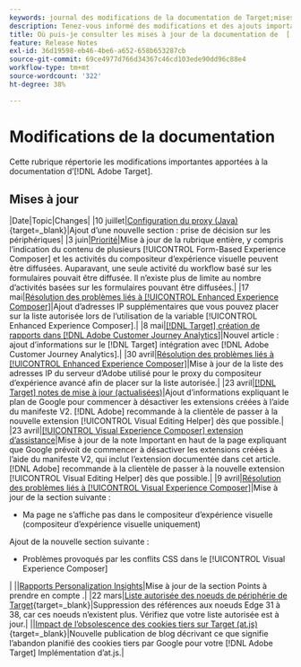 ```yaml
---
keywords: journal des modifications de la documentation de Target;mises à jour de la documentation;nouvelles rubriques;modifications;mises à jour;mise à jour
description: Tenez-vous informé des modifications et des ajouts importants apportés à la documentation d’ [!DNL Adobe Target] .
title: Où puis-je consulter les mises à jour de la documentation de  [!DNL Target] ?
feature: Release Notes
exl-id: 36d19598-eb46-4be6-a652-658b653287cb
source-git-commit: 69ce4977d766d34367c46cd103ede90dd96c88e4
workflow-type: tm+mt
source-wordcount: '322'
ht-degree: 38%

---
```


# Modifications de la documentation

Cette rubrique répertorie les modifications importantes apportées à la documentation d’[!DNL Adobe Target].

## Mises à jour

|Date|Topic|Changes| |10 juillet|[Configuration du proxy (Java)](https://experienceleague.adobe.com/en/docs/target-dev/developer/server-side/java/proxy-configuration){target=_blank}|Ajout d’une nouvelle section : prise de décision sur les périphériques| |3 juin|[Priorité](/help/main/c-activities/priority.md)|Mise à jour de la rubrique entière, y compris l’indication du contenu de plusieurs [!UICONTROL Form-Based Experience Composer] et les activités du compositeur d’expérience visuelle peuvent être diffusées. Auparavant, une seule activité du workflow basé sur les formulaires pouvait être diffusée. Il n’existe plus de limite au nombre d’activités basées sur les formulaires pouvant être diffusées.| |17 mai|[Résolution des problèmes liés à [!UICONTROL Enhanced Experience Composer]](/help/main/c-experiences/c-visual-experience-composer/r-troubleshoot-composer/troubleshooting-issues-related-to-the-enhanced-experience-composer-eec.md)|Ajout d’adresses IP supplémentaires que vous pouvez placer sur la liste autorisée lors de l’utilisation de la variable [!UICONTROL Enhanced Experience Composer].| |8 mai|[[!DNL Target] création de rapports dans [!DNL Adobe Customer Journey Analytics]](/help/main/c-integrating-target-with-mac/cja/target-reporting-in-cja.md)|Nouvel article : ajout d’informations sur le [!DNL Target] intégration avec [!DNL Adobe Customer Journey Analytics].| |30 avril|[Résolution des problèmes liés à [!UICONTROL Enhanced Experience Composer]](/help/main/c-experiences/c-visual-experience-composer/r-troubleshoot-composer/troubleshooting-issues-related-to-the-enhanced-experience-composer-eec.md)|Mise à jour de la liste des adresses IP du serveur d’Adobe utilisé pour le proxy du compositeur d’expérience avancé afin de placer sur la liste autorisée.| |23 avril|[[!DNL Target] notes de mise à jour (actualisées)](/help/main/r-release-notes/release-notes.md)|Ajout d’informations expliquant le plan de Google pour commencer à désactiver les extensions créées à l’aide du manifeste V2. [!DNL Adobe] recommande à la clientèle de passer à la nouvelle extension [!UICONTROL Visual Editing Helper] dès que possible.| |23 avril|[[!UICONTROL Visual Experience Composer] extension d’assistance](/help/main/c-experiences/c-visual-experience-composer/r-troubleshoot-composer/vec-helper-browser-extension.md)|Mise à jour de la note Important en haut de la page expliquant que Google prévoit de commencer à désactiver les extensions créées à l’aide du manifeste V2, qui inclut l’extension documentée dans cet article. [!DNL Adobe] recommande à la clientèle de passer à la nouvelle extension [!UICONTROL Visual Editing Helper] dès que possible.| |9 avril|[Résolution des problèmes liés à [!UICONTROL Visual Experience Composer]](/help/main/c-experiences/c-visual-experience-composer/r-troubleshoot-composer/troubleshooting-issues-related-to-the-visual-experience-composer-vec.md)|Mise à jour de la section suivante :<ul><li>Ma page ne s’affiche pas dans le compositeur d’expérience visuelle (compositeur d’expérience visuelle uniquement)</li></ul>Ajout de la nouvelle section suivante :<ul><li>Problèmes provoqués par les conflits CSS dans le [!UICONTROL Visual Experience Composer]</li></ul>| ||[Rapports Personalization Insights](/help/main/c-reports/c-personalization-insights-reports/personalization-insights-reports.md)|Mise à jour de la section Points à prendre en compte .| |22 mars|[Liste autorisée des noeuds de périphérie de Target](https://experienceleague.adobe.com/fr/docs/target-dev/developer/implementation/privacy/allowlist-edges){target=_blank}|Suppression des références aux noeuds Edge 31 à 38, car ces noeuds n’existent plus. Vérifiez que votre liste autorisée est à jour.| ||[Impact de l’obsolescence des cookies tiers sur Target (at.js)](https://experienceleague.adobe.com/docs/target-dev/assets/third_party_cookie_deprecation){target=_blank}|Nouvelle publication de blog décrivant ce que signifie l’abandon planifié des cookies tiers par Google pour votre [!DNL Adobe Target] Implémentation d’at.js.|